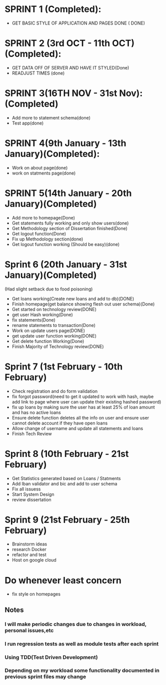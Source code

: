 # SPRINT 1 (Completed):
+ GET BASIC STYLE OF APPLICATION AND PAGES DONE ( DONE)
# SPRINT 2 (3rd OCT - 11th OCT) (Completed):
+ GET DATA OFF OF SERVER AND HAVE IT STYLED(Done)
+ READJUST TIMES (done)
# SPRINT 3(16TH NOV - 31st Nov):(Completed)
+ Add more to statement schema(done)
+ Test app(done)
# SPRINT 4(9th January - 13th January)(Completed):
+ Work on about page(done)
+ work on statments page(done)
# SPRINT 5(14th January - 20th January)(Completed)
+ Add more to homepage(Done)
+ Get statements fully working and only show users(done)
+ Get Methodology section of Dissertation finished(Done)
+ Get logout function(Done)
+ Fix up Methodology section(done)
+ Get logout function working (Should be easy)(done)
# Sprint 6 (20th January - 31st January)(Completed)
(Had slight setback due to food poisoning)
+ Get loans working(Create new loans and add to db)(DONE)
+ Finish homepage(get balance showing flesh out user schema)(Done)
+ Get started on technology review(DONE)
+ get user Hash working(Done)
+ fix statements(Done)
+ rename statements to transaction(Done)
+ Work on update users page(DONE)
+ get update user function working(DONE)
+ Get delete function Working(Done)
+ Finish Majority of Technology review(DONE)
# Sprint 7 (1st February - 10th February)
+ Check registration and do form validation
+ fix forgot password(need to get it updated to work with hash, maybe add link to page where user can update their existing hashed password)
+ fix up loans by making sure the user has at least 25% of loan amount and has no active loans
+ Ensure delete function deletes all the info on user and ensure user cannot delete account if they have open loans
+ Allow change of username and update all statements and loans
+ Finish Tech Review
# Sprint 8 (10th February - 21st February)
+ Get Statistics generated based on Loans / Statments
+ Add Iban validator and bic and add to user schema
+ Fix all issuess
+ Start System Design
+ review dissertation
# Sprint 9 (21st February - 25th February)
+ Brainstorm ideas
+ research Docker
+ refactor and test
+ Host on google cloud
# Do whenever least concern
+ fix style on homepages
## Notes
### I will make periodic changes due to changes in workload, personal issues,etc
### I run regression tests as well as module tests after each sprint
### Using TDD(Test Driven Development)
### Depending on my workload some functionality documented in previous sprint files may change
